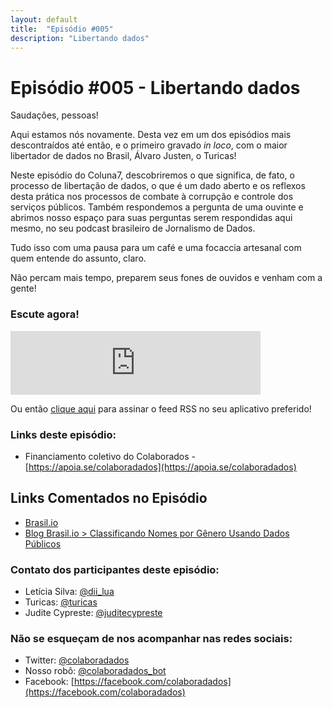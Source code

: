 ```yaml
---
layout: default
title:  "Episódio #005"
description: "Libertando dados"
---
```

# Episódio #005 - Libertando dados

Saudações, pessoas!


Aqui estamos nós novamente. Desta vez em um dos episódios mais descontraídos até então, e o primeiro gravado *in loco*, com o maior libertador de dados no Brasil, Álvaro Justen, o Turicas!


Neste episódio do Coluna7, descobriremos o que significa, de fato, o processo de libertação de dados, o que é um dado aberto e os reflexos desta prática nos processos de combate à corrupção e controle dos serviços públicos. Também respondemos a pergunta de uma ouvinte e abrimos nosso espaço para suas perguntas serem respondidas aqui mesmo, no seu podcast brasileiro de Jornalismo de Dados. 


Tudo isso com uma pausa para um café e uma focaccia artesanal com quem entende do assunto, claro.


Não percam mais tempo, preparem seus fones de ouvidos e venham com a gente!


### Escute agora!
<iframe src="https://anchor.fm/coluna7/embed/episodes/Episdio-005---Libertando-dados-e4i1h6" height="102px" width="400px" frameborder="0" scrolling="no"></iframe>

Ou então [clique aqui](https://anchor.fm/s/951cc10/podcast/rss) para assinar o feed RSS no seu aplicativo preferido!

### Links deste episódio:

- Financiamento coletivo do Colaborados - [https://apoia.se/colaboradados](https://apoia.se/colaboradados)

## Links Comentados no Episódio
- [Brasil.io](https://brasil.io/home)
- [Blog Brasil.io > Classificando Nomes por Gênero Usando Dados Públicos ](https://blog.brasil.io/2019/05/31/classificando-nomes-por-genero-usando-dados-publicos/)


### Contato dos participantes deste episódio:
- Letícia Silva: [@dii_lua](https://www.twitter.com/dii_lua)
- Turicas: [@turicas](https://twitter.com/turicas)
- Judite Cypreste: [@juditecypreste](https://www.twitter.com/juditecypreste)

### Não se esqueçam de nos acompanhar nas redes sociais:
- Twitter: [@colaboradados](https://twitter.com/colaboradados)
- Nosso robô: [@colaboradados_bot](https://twitter.com/colabora_bot)
- Facebook: [https://facebook.com/colaboradados](https://facebook.com/colaboradados)
